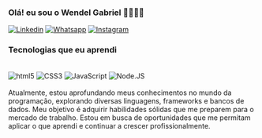 
### Olá! eu sou o Wendel Gabriel 👋🏻👋🏻

[![Linkedin](https://img.shields.io/badge/LinkedIn-0077B5?style=for-the-badge&logo=linkedin&logoColor=white)](www.linkedin.com/in/wendel-gabriel-cesario-067b192b3) [![Whatsapp](https://img.shields.io/badge/WhatsApp-25D366?style=for-the-badge&logo=whatsapp&logoColor=white)]( https://wa.me/12992132542) [![Instagram](https://img.shields.io/badge/Instagram-E4405F?style=for-the-badge&logo=instagram&logoColor=white)](https://www.instagram.com/gabrielcesario1/)

### Tecnologias que eu aprendi 

<div style="display: inline_block"><br/>
<img align="center" alt="html5" src="https://img.shields.io/badge/HTML5-E34F26?style=for-the-badge&logo=html5&logoColor=white">
<img align="center" alt="CSS3" src="https://img.shields.io/badge/CSS3-1572B6?style=for-the-badge&logo=css3&logoColor=white">
<img align="center" alt="JavaScript" src="https://img.shields.io/badge/JavaScript-F7DF1E?style=for-the-badge&logo=javascript&logoColor=black">
<img align="center" alt="Node.JS" src="https://img.shields.io/badge/Node.js-43853D?style=for-the-badge&logo=node.js&logoColor=white">
</div><br/>
Atualmente, estou aprofundando meus conhecimentos no mundo da programação, explorando diversas linguagens, frameworks e bancos de dados. Meu objetivo é adquirir habilidades sólidas que me preparem para o mercado de trabalho. Estou em busca de oportunidades que me permitam aplicar o que aprendi e continuar a crescer profissionalmente.
